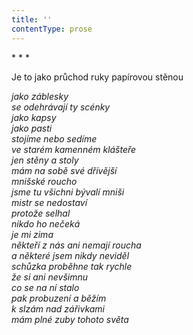 ```yaml
---
title: ''
contentType: prose
---
```


\* \* \*

Je to jako průchod ruky papírovou stěnou

_jako záblesky  
se odehrávají ty scénky  
jako kapsy  
jako pasti  
stojíme nebo sedíme  
ve starém kamenném klášteře  
jen stěny a stoly  
mám na sobě své dřívější  
mnišské roucho  
jsme tu všichni bývalí mniši  
mistr se nedostaví  
protože selhal  
nikdo ho nečeká  
je mi zima  
někteří z nás ani nemají roucha  
a některé jsem nikdy neviděl  
schůzka proběhne tak rychle  
že si ani nevšimnu  
co se na ní stalo  
pak probuzení a běžím  
k slzám nad zářivkami  
mám plné zuby tohoto světa_
